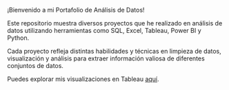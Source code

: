 ¡Bienvenido a mi Portafolio de Análisis de Datos!

Este repositorio muestra diversos proyectos que he realizado en análisis de datos utilizando herramientas como SQL, Excel, Tableau, Power BI y Python.

Cada proyecto refleja distintas habilidades y técnicas en limpieza de datos, visualización y análisis para extraer información valiosa de diferentes conjuntos de datos.

Puedes explorar mis visualizaciones en Tableau [aquí](https://public.tableau.com/profile/marjorie.downs).
